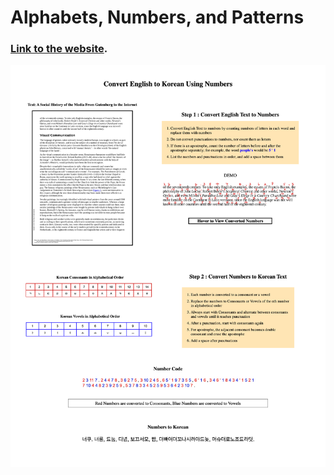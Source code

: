 # Alphabets, Numbers, and Patterns

### [Link to the website](https://soojin-lee0819.github.io/Constrained-Writing/).

![](alphabetsnumbersandpatterns.png)
